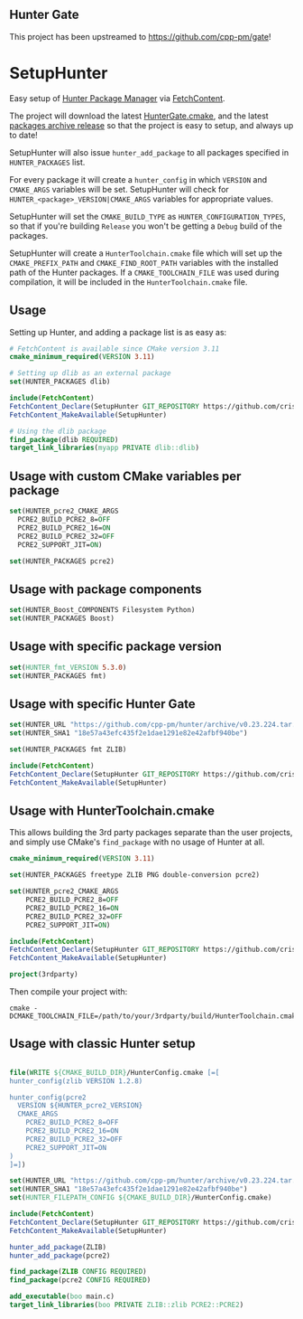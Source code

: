 ## Hunter Gate
This project has been upstreamed to https://github.com/cpp-pm/gate!

# SetupHunter
Easy setup of [Hunter Package Manager](https://github.com/cpp-pm/hunter) via [FetchContent](https://cmake.org/cmake/help/latest/module/FetchContent.html).

The project will download the latest [HunterGate.cmake](https://github.com/cpp-pm/gate), and the latest [packages archive release](https://github.com/cpp-pm/hunter/releases/) so that the project is easy to setup, and always up to date!

SetupHunter will also issue `hunter_add_package` to all packages specified in `HUNTER_PACKAGES` list.

For every package it will create a `hunter_config` in which `VERSION` and `CMAKE_ARGS` variables will be set. SetupHunter will check for `HUNTER_<package>_VERSION|CMAKE_ARGS`
variables for appropriate values.

SetupHunter will set the `CMAKE_BUILD_TYPE` as `HUNTER_CONFIGURATION_TYPES`, so that if you're building `Release` you won't be getting a `Debug` build of the packages.

SetupHunter will create a `HunterToolchain.cmake` file which will set up the `CMAKE_PREFIX_PATH` and `CMAKE_FIND_ROOT_PATH` variables with the installed path of the Hunter packages.
If a `CMAKE_TOOLCHAIN_FILE` was used during compilation, it will be included in the `HunterToolchain.cmake` file.

## Usage

Setting up Hunter, and adding a package list is as easy as:

```cmake
# FetchContent is available since CMake version 3.11
cmake_minimum_required(VERSION 3.11)

# Setting up dlib as an external package
set(HUNTER_PACKAGES dlib)

include(FetchContent)
FetchContent_Declare(SetupHunter GIT_REPOSITORY https://github.com/cristianadam/SetupHunter)
FetchContent_MakeAvailable(SetupHunter)

# Using the dlib package
find_package(dlib REQUIRED)
target_link_libraries(myapp PRIVATE dlib::dlib)
```

## Usage with custom CMake variables per package
```cmake
set(HUNTER_pcre2_CMAKE_ARGS
  PCRE2_BUILD_PCRE2_8=OFF
  PCRE2_BUILD_PCRE2_16=ON
  PCRE2_BUILD_PCRE2_32=OFF
  PCRE2_SUPPORT_JIT=ON)

set(HUNTER_PACKAGES pcre2)
```

## Usage with package components
```cmake
set(HUNTER_Boost_COMPONENTS Filesystem Python)
set(HUNTER_PACKAGES Boost)
```

## Usage with specific package version
```cmake
set(HUNTER_fmt_VERSION 5.3.0)
set(HUNTER_PACKAGES fmt)
```

## Usage with specific Hunter Gate
```cmake
set(HUNTER_URL "https://github.com/cpp-pm/hunter/archive/v0.23.224.tar.gz")
set(HUNTER_SHA1 "18e57a43efc435f2e1dae1291e82e42afbf940be")

set(HUNTER_PACKAGES fmt ZLIB)

include(FetchContent)
FetchContent_Declare(SetupHunter GIT_REPOSITORY https://github.com/cristianadam/SetupHunter)
FetchContent_MakeAvailable(SetupHunter)
```

## Usage with HunterToolchain.cmake

This allows building the 3rd party packages separate than the user projects, and simply use CMake's
`find_package` with no usage of Hunter at all.

```cmake
cmake_minimum_required(VERSION 3.11)

set(HUNTER_PACKAGES freetype ZLIB PNG double-conversion pcre2)

set(HUNTER_pcre2_CMAKE_ARGS
    PCRE2_BUILD_PCRE2_8=OFF
    PCRE2_BUILD_PCRE2_16=ON
    PCRE2_BUILD_PCRE2_32=OFF
    PCRE2_SUPPORT_JIT=ON)

include(FetchContent)
FetchContent_Declare(SetupHunter GIT_REPOSITORY https://github.com/cristianadam/SetupHunter)
FetchContent_MakeAvailable(SetupHunter)

project(3rdparty)
```

Then compile your project with:
```
cmake -DCMAKE_TOOLCHAIN_FILE=/path/to/your/3rdparty/build/HunterToolchain.cmake
```

## Usage with classic Hunter setup
```cmake

file(WRITE ${CMAKE_BUILD_DIR}/HunterConfig.cmake [=[
hunter_config(zlib VERSION 1.2.8)

hunter_config(pcre2
  VERSION ${HUNTER_pcre2_VERSION}
  CMAKE_ARGS
    PCRE2_BUILD_PCRE2_8=OFF
    PCRE2_BUILD_PCRE2_16=ON
    PCRE2_BUILD_PCRE2_32=OFF
    PCRE2_SUPPORT_JIT=ON
)
]=])

set(HUNTER_URL "https://github.com/cpp-pm/hunter/archive/v0.23.224.tar.gz")
set(HUNTER_SHA1 "18e57a43efc435f2e1dae1291e82e42afbf940be")
set(HUNTER_FILEPATH_CONFIG ${CMAKE_BUILD_DIR}/HunterConfig.cmake)

include(FetchContent)
FetchContent_Declare(SetupHunter GIT_REPOSITORY https://github.com/cristianadam/SetupHunter)
FetchContent_MakeAvailable(SetupHunter)

hunter_add_package(ZLIB)
hunter_add_package(pcre2)

find_package(ZLIB CONFIG REQUIRED)
find_package(pcre2 CONFIG REQUIRED)

add_executable(boo main.c)
target_link_libraries(boo PRIVATE ZLIB::zlib PCRE2::PCRE2)
```
